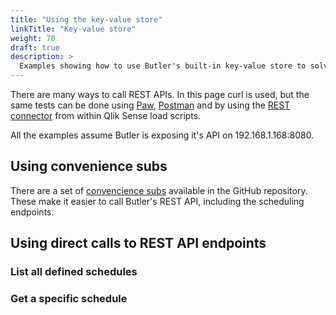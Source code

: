 ```yaml
---
title: "Using the key-value store"
linkTitle: "Key-value store"
weight: 70
draft: true
description: >
  Examples showing how to use Butler's built-in key-value store to solve various tasks.
---
```


There are many ways to call REST APIs. In this page curl is used, but the same tests can be done using [Paw](https://paw.cloud/), [Postman](https://www.postman.com/) and by using the [REST connector](https://help.qlik.com/en-US/connectors/Subsystems/REST_connector_help/Content/Connectors_REST/REST-connector.htm) from within Qlik Sense load scripts.

All the examples assume Butler is exposing it's API on 192.168.1.168:8080.

## Using convenience subs

There are a set of [convencience subs](https://github.com/ptarmiganlabs/butler/blob/master/docs/sense_script/butler_subs.qvs) available in the GitHub repository. These make it easier to call Butler's REST API, including the scheduling endpoints. 

## Using direct calls to REST API endpoints

### List all defined schedules


### Get a specific schedule
